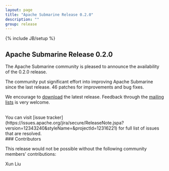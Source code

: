 ```yaml
---
layout: page
title: "Apache Submarine Release 0.2.0"
description: ""
group: release
---
```

<!--
Licensed under the Apache License, Version 2.0 (the "License");
you may not use this file except in compliance with the License.
You may obtain a copy of the License at

http://www.apache.org/licenses/LICENSE-2.0

Unless required by applicable law or agreed to in writing, software
distributed under the License is distributed on an "AS IS" BASIS,
WITHOUT WARRANTIES OR CONDITIONS OF ANY KIND, either express or implied.
See the License for the specific language governing permissions and
limitations under the License.
-->
{% include JB/setup %}

## Apache Submarine Release 0.2.0

The Apache Submarine community is pleased to announce the availability of the 0.2.0 release.

The community put significant effort into improving Apache Submarine since the last release.
46 patches for improvements and bug fixes.

We encourage to [download](../../download.html) the latest release. Feedback through the [mailing lists](../../community.html) is very welcome.

<br />
You can visit [issue tracker](https://issues.apache.org/jira/secure/ReleaseNote.jspa?version=12343240&styleName=&projectId=12316221) for full list of issues that are resolved.


<br />
### Contributors

This release would not be possible without the following community members' contributions:


Xun Liu
